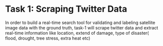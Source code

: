 # Task 1: Scraping Twitter Data

In order to build a real-time search tool for validating and labeling satellite image data with the ground truth, task-1 will scrape twitter data and extract real-time information like location, extend of damage, type of disaster( flood, drought, tree stress, extra heat etc)


